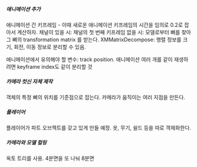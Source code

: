 ##### 애니메이션 추가
애니메이션 간 키프레임 - 이때 새로운 애니메이션 키프레임의 시간을 임의로 0.2로 잡아서 계산하자.
채널이 있을 시: 채널의 첫 번째 키프레임
없을 시: 모델로부터 뼈를 찾아 그 뼈의 transformation matrix 를 받는다.
XMMatrixDecompose: 행렬 정보를 크기, 회전, 이동 정보로 분리할 수 있음.

애니메이션에서 유의해야 할 변수: track position.
애니메이션 여러 개를 같이 재생하려면 keyframe index도 같이 분리할 것

##### 카메라 컷신 자체 제작
객체의 특정 뼈의 위치를 기준점으로 잡는다.
카메라가 움직이는 여러 지점을 만든다.

##### 플레이어
플레이어가 파트 오브젝트를 갖고 있게 만들 예정.
옷, 무기, 쉴드 등을 따로 객체화한다.

##### 카메라와 모델 컬링
옥토 트리를 사용.
4분면을 또 나눠 8분면

